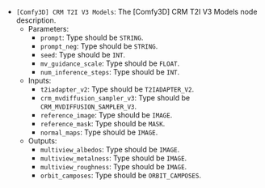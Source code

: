 - `[Comfy3D] CRM T2I V3 Models`: The [Comfy3D] CRM T2I V3 Models node description.
    - Parameters:
        - `prompt`: Type should be `STRING`.
        - `prompt_neg`: Type should be `STRING`.
        - `seed`: Type should be `INT`.
        - `mv_guidance_scale`: Type should be `FLOAT`.
        - `num_inference_steps`: Type should be `INT`.
    - Inputs:
        - `t2iadapter_v2`: Type should be `T2IADAPTER_V2`.
        - `crm_mvdiffusion_sampler_v3`: Type should be `CRM_MVDIFFUSION_SAMPLER_V3`.
        - `reference_image`: Type should be `IMAGE`.
        - `reference_mask`: Type should be `MASK`.
        - `normal_maps`: Type should be `IMAGE`.
    - Outputs:
        - `multiview_albedos`: Type should be `IMAGE`.
        - `multiview_metalness`: Type should be `IMAGE`.
        - `multiview_roughness`: Type should be `IMAGE`.
        - `orbit_camposes`: Type should be `ORBIT_CAMPOSES`.
